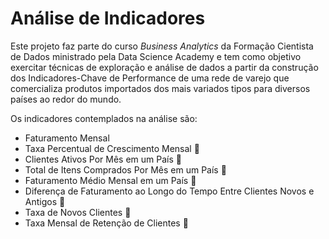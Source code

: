# Análise de Indicadores

Este projeto faz parte do curso <i>Business Analytics</i> da Formação Cientista de Dados ministrado pela Data Science Academy e tem como objetivo exercitar técnicas de exploração e análise de dados a partir da construção dos Indicadores-Chave de Performance de uma rede de varejo que comercializa  produtos  importados  dos  mais variados tipos para diversos países ao redor do mundo. 

Os indicadores contemplados na análise são:

* Faturamento Mensal
* Taxa Percentual de Crescimento Mensal 🚧
* Clientes Ativos Por Mês em um País 🚧
* Total de Itens Comprados Por Mês em um País 🚧
* Faturamento Médio Mensal em um País 🚧
* Diferença de Faturamento ao Longo do Tempo Entre Clientes Novos e Antigos 🚧
* Taxa de Novos Clientes 🚧
* Taxa Mensal de Retenção de Clientes 🚧

